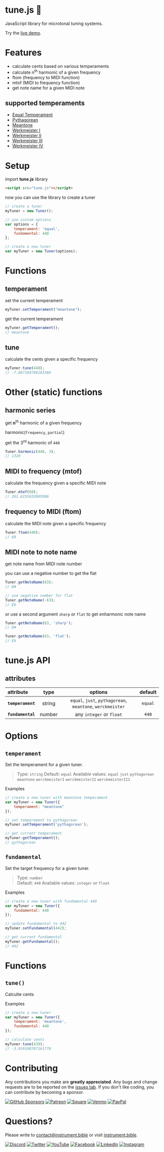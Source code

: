 # tune.js 🎵

JavaScript library for microtonal tuning systems.

Try the [live demo](https://instrumentbible.github.io/tune.js/).

# Features 
* calculate cents based on various temperaments
* calculate n<sup>th</sup> harmonic of a given frequency
* ftom (frequency to MIDI function)
* mtof (MIDI to frequency function)
* get note name for a given MIDI note

## supported temperaments
* [Equal Temperament](https://en.wikipedia.org/wiki/Equal_temperament)
* [Pythagorean](https://en.wikipedia.org/wiki/Pythagorean_tuning)
* [Meantone](https://en.wikipedia.org/wiki/Meantone_temperament)
* [Werkmeister I](https://en.wikipedia.org/wiki/Werckmeister_temperament#Werckmeister_I_(III):_%22correct_temperament%22_based_on_1/4_comma_divisions)
* [Werkmeister II](https://en.wikipedia.org/wiki/Werckmeister_temperament#Werckmeister_II_(IV):_another_temperament_included_in_the_Orgelprobe,_divided_up_through_1/3_comma)
* [Werkmeister III](https://en.wikipedia.org/wiki/Werckmeister_temperament#Werckmeister_III_(V):_an_additional_temperament_divided_up_through_1/4_comma)
* [Werkmeister IV](https://en.wikipedia.org/wiki/Werckmeister_temperament#Werckmeister_IV_(VI):_the_Septenarius_tunings)

# Setup
import **tune.js** library
```html
<script src="tune.js"></script>
```

now you can use the library to create a tuner
```javascript
// create a tuner
myTuner = new Tuner();
```

```javascript
// use custom options
var options = {
	temperament: 'equal',
	fundamental: 440
};

// create a new tuner
var myTuner = new Tuner(options);
```


# Functions

## temperament
set the current temperament
```js
myTuner.setTemperament("meantone");
```
get the current temperament
```js
myTuner.getTemperament();
// meantone
```



## tune
calculate the cents given a specific frequency
```js
myTuner.tune(448);
// -7.887184708183386
```


# Other (static) functions

## harmonic series

get **n**<sup>th</sup> harmonic of a given frequency

harmonic(`frequency`, `partial`)

get the 3<sup>rd</sup> harmonic of `440`
```javascript
Tuner.harmonic(440, 3);
// 1320
```


## MIDI to frequency (mtof)
calculate the frequency given a specific MIDI note
```js
Tuner.mtof(60);
// 261.6255653005986
```

## frequency to MIDI (ftom)
calculate the MIDI note given a specific frequency
```js
Tuner.ftom(440);
// 69
```

## MIDI note to note name

get note name from MIDI note number

you can use a negative number to get the flat
```js
Tuner.getNoteName(63);
// D#

// use negative number for flat
Tuner.getNoteName(-63);
// Eb
```

or use a second argument `sharp` or `flat` to get enharmonic note name
```js
Tuner.getNoteName(63, 'sharp');
// D#

Tuner.getNoteName(63, 'flat');
// Eb
```







# tune.js API

## attributes
| attribute | type | options | default |
| :- | :-: | :-: | :-: |
| **`temperament`** | string | `equal`, `just`, `pythagorean`, `meantone`, 	`werckmeister`| `equal` |
| **`fundamental`** | number | any `integer` or `float`  | `440` | 


# Options

## `temperament`
Set the temperament for a given tuner. 

> Type: `string` 
> Default: `equal`
> Available values: `equal` `just` `pythagorean` `meantone` `werckmeisterI` `werckmeisterII` `werckmeisterIII`

Examples
```js
// create a new tuner with meantone temperament
var myTuner = new Tuner({
	temperament: "meantone"
});

// set temperament to pythagorean 
myTuner.setTemperament('pythagorean');

// get current temperament
myTuner.getTemperament();
// pythagorean
```

## `fundamental`
Set the target frequency for a given tuner. 

> Type: `number`  
> Default: `440`
> Available values: `integer` or `float` 


Examples
```js
// create a new tuner with fundamental 440
var myTuner = new Tuner({
	fundamental: 440
});

// update fundamental to 442
myTuner.setFundamental(442);

// get current fundamental
myTuner.getFundamental();
// 442
```

# Functions

## `tune()`
Calculte cents

Examples
```js
// create a new tuner
var myTuner = new Tuner({
	temperament: 'meantone',
	fundamental: 440
});

// calculate cents
myTuner.tune(439);
// -3.939100787161778
```

# Contributing
Any contributions you make are **greatly appreciated**. Any bugs and change requests are to be reported on the [issues tab](https://github.com/instrumentbible/instrument.bible/issues). If you don't like coding, you can contribute by becoming a sponsor.

[![GitHub Sponsors](https://img.shields.io/static/v1?label=&message=GitHub%20Sponsors&logo=github&logoColor=white&color=6e5494)](https://github.com/sponsors/instrumentbible) 
[![Patreon](https://img.shields.io/static/v1?label=&message=Support%20on%20Patreon&logo=Patreon&logoColor=white&color=f96854)](https://patreon.com/instrumentbible) 
[![Square](https://img.shields.io/static/v1?label=&message=Donate%20on%20Square&logo=Square&logoColor=white&color=28c101)](https://checkout.square.site/pay/31ba92dcb17e4a9c979c022b690659bb) 
[![Venmo](https://img.shields.io/static/v1?label=&message=Donate%20on%20Venmo&logo=Venmo&logoColor=white&color=3d95ce)](https://venmo.com/u/instrumentbible) 
[![PayPal](https://img.shields.io/static/v1?label=&message=Donate%20on%20PayPal&logo=PayPal&logoColor=white&color=009cde)](https://paypal.me/instrumentbible) 


# Questions?   
Please write to [contact@instrument.bible](mailto:contact@instrument.bible) or visit [instrument.bible](https://instrument.bible).
  
[![Discord](https://img.shields.io/static/v1?label=&message=Discord%20&logo=discord&logoColor=white&color=7289da)](https://discord.gg/VJDj7nt)  [![Twitter](https://img.shields.io/static/v1?label=&message=Twitter&logo=Twitter&logoColor=white&color=1DA1F2)](https://twitter.com/instrumentbible)  [![YouTube](https://img.shields.io/static/v1?label=&message=Youtube&logo=youtube&logoColor=white&color=FF0000)](https://youtube.com/channel/UCkw7klLsjYXYGzFT-9a3WMA)  [![Facebook](https://img.shields.io/static/v1?label=&message=Facebook&logo=facebook&logoColor=white&color=3c5a99)](https://facebook.com/instrumentbible)  [![LinkedIn](https://img.shields.io/static/v1?label=&message=LinkedIn&logo=LinkedIn&logoColor=white&color=0077b5)](https://linkedin.com/company/instrumentbible)  [![Instagram](https://img.shields.io/static/v1?label=&message=Instagram&logo=Instagram&logoColor=white&color=e1306c)](https://instagram.com/instrument.bible)

